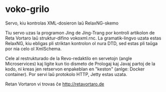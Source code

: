 # voko-grilo
Servo, kiu kontrolas XML-dosieron laŭ RelaxNG-skemo

Tiu servo uzas la programon Jing de Jing-Trang por kontroli artikolon 
de Reta Vortaro laŭ struktur-difino vokoxml.rnc. La gramatik-lingvo uzata
estas RelaxNG, kiu ebligas pli striktan kontrolon ol nura DTD, sed estas
pli taŭga por nia celo ol XmlSchema.

Cele al restrukturado de la Revo-redaktilo en servetojn (angle Microservices)
kaj ligite kun tio dismeto de Prologaj kaj Javaj partoj de la kodo, ni
kreas jen retservon enpakeblan en "keston" (anlge: Docker container).
Por servi laŭ protokolo HTTP, Jetty estas uzata.

Retan Vortaron vi trovas ĉe http://retavortaro.de
